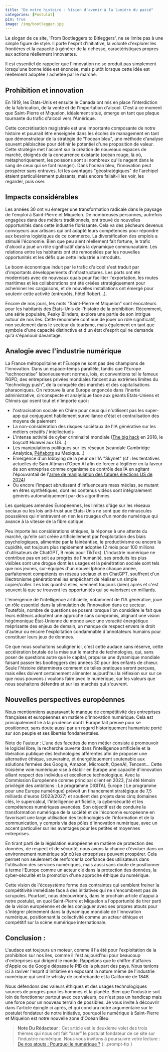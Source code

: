 ```yaml
---
title: "De notre histoire : Vision d'avenir à la lumière du passé"
categories: [Postulat]
pin: true
image: /img/bootlegger.jpg
---
```


Le slogan de ce site, 'From Bootleggers to Bitleggers', ne se limite pas à une simple figure de style. Il porte l'esprit d'initiative, la volonté d'explorer les frontières et la capacité à générer de la richesse, caractéristiques propres aux actions réellement innovantes.

Il est essentiel de rappeler que l'innovation ne se produit pas simplement lorsqu'une bonne idée est énoncée, mais plutôt lorsque cette idée est réellement adoptée / achetée par le marché.


## Prohibition et innovation

En 1919, les États-Unis et ensuite le Canada ont mis en place l'interdiction de la fabrication, de la vente et de l'importation d'alcool. C'est à ce moment que Saint-Pierre et Miquelon, idéalement situé, émerge en tant que plaque tournante du trafic d'alcool vers l'Amérique.

Cette concrétisation magistrale est une importante composante de notre histoire et pourrait être enseignée dans les écoles de management en tant que démonstrateur de la stratégie de "l'ocean bleu", une méthode d'analyse souvent plébiscitée pour définir le potentiel d'une proposition de valeur. Cette stratégie met l'accent sur la création de nouveaux espaces de marché, éloignés de la concurrence existante (océan rouge, là où, métaphoriquement, les poissons sont si nombreux qu'ils nagent dans le sang de ceux qui se font manger). Dans l'océan bleu, l'innovation peut prospérer sans entraves. Ici les avantages "géostratégiques" de l'archipel étaient particulièrement puissants, mais encore fallait-il les voir, les regarder, puis oser.


## Impacts considérables

Les années 30 ont vu émerger une transformation radicale dans le paysage de l'emploi à Saint-Pierre et Miquelon. De nombreuses personnes, autrefois engagées dans des métiers traditionnels, ont trouvé de nouvelles opportunités dans cette industrie florissante. Cela va des pêcheurs devenus convoyeurs aux artisans qui ont adapté leurs compétences pour répondre aux besoins logistiques de ce commerce. La diversification des emplois a stimulé l'économie. Bien que peu aient réellement fait fortune, le trafic d'alcool a joué un rôle significatif dans la dynamique communautaire. Les relations entre les habitants ont été remodelées par les nouvelles opportunités et les défis que cette industrie a introduits.

Le boom économique induit par le trafic d'alcool s'est traduit par d'importants développements d'infrastructures. Les ports ont été modernisés avec de nouveaux quais pour faciliter l'exportation, les routes maritimes et les collaborations ont été créées stratégiquement pour acheminer les cargaisons, et de nouvelles installations ont émergé pour soutenir cette activité (entrepôts, hôtel Robert…).

Encore de nos jours, les mots "Saint-Pierre et Miquelon" sont évocateurs pour les habitants des États-Unis de l'histoire de la prohibition. Récemment, une série populaire, Peaky Blinders, explore une partie de son intrigue autour de nos îles. Cette renommée continue de jouer un rôle significatif, non seulement dans le secteur du tourisme, mais également en tant que symbole d'une capacité distinctive et d'un état d'esprit qui ne demande qu'à s'épanouir davantage.


## Analogie avec l'industrie numérique

La France métropolitaine et l'Europe ne sont pas des champions de l'innovation. Dans un espace-temps parallèle, tandis que l'Europe "technocratise" laborieusement normes, lois, et conventions tel le fameux RGPD, des entreprises privées mondiales foncent aux extrêmes limites du "technology push", de la conquête des marchés et des capitalisations pharaoniques. On retrouve là une Europe engoncée dans l'inertie administrative, circonspecte et analytique face aux géants Etats-Uniens et Chinois qui osent tout et n'importe quoi :



* l'ostracisation sociale en Chine pour ceux qui n'utilisent pas les super-app qui conjuguent habilement surveillance d'état et centralisation des moyens de paiement
* La non-considération des risques sociétaux de l'IA générative sur les métiers créatifs / intellectuels
* L'intense activité de cyber criminalité mondiale ([The big hack](https://www.01net.com/actualites/big-hack-bloomberg-persiste-et-signe-sur-l-existence-de-backdoors-chinoises-2034918.html) en 2018, le boycott Huawei aux US…)
* Les manipulations politiques sur les réseaux (scandale Cambridge Analytica, [Péñabots](https://en.wikipedia.org/wiki/Pe%C3%B1abot) au Mexique…)
* Emergence d'un lobbying de la peur de l'IA "Skynet" (cf : les tentatives actuelles de Sam Altman d'Open AI afin de forcer à légiférer en la faveur de son entreprise comme organisme de contrôle des IA en agitant l'épouvantail de l'[arme de manipulation des futures élections US de 2024](https://intelligence-artificielle.developpez.com/actu/351594/Sam-Altman-cherche-desormais-a-s-emparer-de-la-reglementation-sur-l-IA-et-a-realiser-des-profits-illimites-il-est-accuse-de-vouloir-verrouiller-le-marche-pour-preserver-la-position-d-OpenAI/))
* Ou encore l'impact abrutissant d'influenceurs mass médias, se mutant en êtres synthétiques, dont les contenus vidéos sont intégralement générés automatiquement par des algorithmes

Les quelques amendes Européennes, les limites d'âge sur les réseaux sociaux ou les lois anti-trust aux Etats-Unis ne sont que de minuscules poussières qui n'entravent en rien les rouages d'un monde numérique qui avance à la vitesse de la fibre optique.

Peu importe les considérations éthiques, la réponse à une attente du marché, qu'elle soit créée artificiellement par l'exploitation des biais psychologiques, alimentée par la fainéantise, le productivisme ou encore la cupidité, est toujours plus rapidement adoptée (2 mois pour 100 millions d'utilisateurs de ChatGPT, 9 mois pour TikTok). L'industrie numérique ne contribue pas en soit au progrès de l'humanité, ses produits les plus visibles sont une drogue dont les usages et la pénétration sociale sont tels que nos jeunes, sur-équipés d'un nouvel Iphone chaque année, parfaitement compétents en réseau sociaux et en ChatGPT, souffrent d'un illectronisme générationnel les empêchant de réaliser un simple copier/coller. Les lois quant-à elles, viennent toujours (bien) après et c'est souvent là que se trouvent les opportunités qui se valorisent en milliards.

L'émergence de l'intelligence artificielle, notamment de l'IA générative, joue un rôle essentiel dans la stimulation de l'innovation dans ce secteur. Toutefois, nombre de questions se posent lorsque l'on considère le fait que leurs éditeurs adoptent une approche sans compromis, alignant une vision hégémonique État-Unienne du monde avec une voracité énergétique méprisante des enjeux de demain, un manque de respect envers le droit d'auteur ou encore l'exploitation condamnable d'annotateurs humains pour constituer leurs jeux de données.

Ce que nous souhaitons souligner ici, c'est cette audace sans réserve, cette accélération brutale de la mise sur le marché de technologies, qui, sans poser de questions autre que le capital, propulse une dynamique mondiale faisant passer les bootleggers des années 30 pour des enfants de chœur. Seule l'histoire déterminera comment de telles pratiques seront perçues, mais elles doivent certainement alimenter aujourd'hui la réflexion sur sur ce que nous pouvons / voulons faire avec le numérique, sur les valeurs que nous souhaitons défendre et sur les marchés qui s'ouvrent.


## Nouvelles perspectives européennes

Nous mentionnions auparavant le manque de compétitivité des entreprises françaises et européennes en matière d'innovation numérique. Cela est principalement lié à la prudence dont l'Europe fait preuve pour se positionner, sans doute aussi par un regard historiquement humaniste porté sur son peuple et ses libertés fondamentales.

Note de l'auteur : L'une des facettes de mon métier consiste à promouvoir le logiciel libre, la recherche ouverte dans l'intelligence artificielle et la libération publique des technologies afférentes afin de proposer une alternative éthique, souveraine, et énergétiquement soutenable aux solutions fermées des Google, Amazon, Microsoft, OpenAI, Tencent… Cette troisième voie numérique vise à établir en Europe une capacité d'innovation alliant respect des individus et excellence technologique. Avec la Commission Européenne comme principal client en 2023, j'ai été témoin privilégié des ambitions : Le programme DIGITAL Europe ( Le programme pour une Europe numérique) prévoit un financement stratégique de 7,5 milliards d'euros (2023/2027) et soutient des projets dans cinq domaines clés, le supercalcul, l'intelligence artificielle, la cybersécurité et les compétences numériques avancées. Son objectif est de conduire la transformation numérique de la société et de l'économie européenne en favorisant une large utilisation des technologies de l'information et de la communication, y compris via des pôles d'innovation numérique, avec un accent particulier sur les avantages pour les petites et moyennes entreprises.

En tirant parti de la législation européenne en matière de protection des données, de respect et de sécurité, nous avons la chance d'évoluer dans un environnement numérique sûr où les entreprises peuvent prospérer. Cela permet non seulement de renforcer la confiance des utilisateurs dans l'utilisation des services numériques, mais aussi sans doute de positionner à terme l'Europe comme un acteur clé dans la protection des données, la cyber-sécurité et la promotion d'une approche éthique du numérique.

Cette vision de l'écosystème forme des contraintes qui semblent freiner la compétitivité immédiate face à des initiatives qui ne s'encombrent pas de scrupules. Pourtant, nous découvrirons, dans le prochain article d'appui à notre postulat, en quoi Saint-Pierre et Miquelon a l'opportunité de tirer parti de la vision européenne et de les conjuguer avec ses propres atouts pour s'intégrer pleinement dans la dynamique mondiale de l'innovation numérique, positionnant la collectivité comme un acteur éthique et compétitif sur la scène numérique internationale. 


## Conclusion :

L'audace est toujours un moteur, comme il l'a été pour l'exploitation de la prohibition sur nos îles, comme il l'est aujourd'hui pour beaucoup d'entreprises qui dirigent le monde. Rappelons que le chiffre d'affaires d'Apple ou de Google dépasse le PIB de la plupart des pays. Nous tenions ici à raviver l'esprit d'initiative en exposant la nature même de l'industrie numérique qui sent le whisky de contrebande et la Californie de 1848.

Nous défendons des valeurs éthiques et des usages technologiques sources de progrès pour les hommes et la planète. Bien que l'industrie soit loin de fonctionner partout avec ces valeurs, ce n'est pas un handicap mais une force pour un nouveau terrain de possibles. Je vous invite à découvrir dans l'article épinglé ci après, et qui conclura notre argumentaire sur le postulat fondateur de notre initiative, pourquoi le numérique à Saint-Pierre et Miquelon est notre nouvelle zone d'Océan Bleu.

> __Note Du Rédacteur__ : Cet article est le deuxième volet des trois thèmes qui nous ont fait “oser” le postulat fondateur de ce site sur l’industrie numérique. Nous vous invitons à poursuivre votre lecture : [De nos atouts : Pourquoi le numérique ?](/posts/opportunites/)
{: .prompt-tip }
